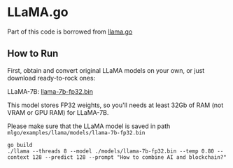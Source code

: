 # LLaMA.go

Part of this code is borrowed from [llama.go](github.com/gotzmann/llama.go)


## How to Run

First, obtain and convert original LLaMA models on your own, or just download ready-to-rock ones:

LLaMA-7B: [llama-7b-fp32.bin](https://nogpu.com/llama-7b-fp32.bin)

This model stores FP32 weights, so you'll needs at least 32Gb of RAM (not VRAM or GPU RAM) for LLaMA-7B.

Please make sure that the LLaMA model is saved in path `mlgo/examples/llama/models/llama-7b-fp32.bin`

```shell
go build
./llama --threads 8 --model ./models/llama-7b-fp32.bin --temp 0.80 --context 128 --predict 128 --prompt "How to combine AI and blockchain?"
```

